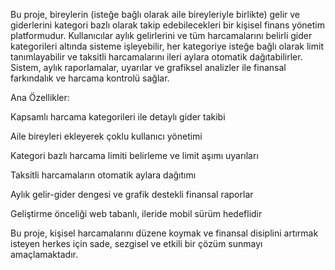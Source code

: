 Bu proje, bireylerin (isteğe bağlı olarak aile bireyleriyle birlikte) gelir ve giderlerini kategori bazlı olarak takip edebilecekleri bir kişisel finans yönetim platformudur. Kullanıcılar aylık gelirlerini ve tüm harcamalarını belirli gider kategorileri altında sisteme işleyebilir, her kategoriye isteğe bağlı olarak limit tanımlayabilir ve taksitli harcamalarını ileri aylara otomatik dağıtabilirler. Sistem, aylık raporlamalar, uyarılar ve grafiksel analizler ile finansal farkındalık ve harcama kontrolü sağlar.

Ana Özellikler:

Kapsamlı harcama kategorileri ile detaylı gider takibi

Aile bireyleri ekleyerek çoklu kullanıcı yönetimi

Kategori bazlı harcama limiti belirleme ve limit aşımı uyarıları

Taksitli harcamaların otomatik aylara dağıtımı

Aylık gelir-gider dengesi ve grafik destekli finansal raporlar

Geliştirme önceliği web tabanlı, ileride mobil sürüm hedeflidir

Bu proje, kişisel harcamalarını düzene koymak ve finansal disiplini artırmak isteyen herkes için sade, sezgisel ve etkili bir çözüm sunmayı amaçlamaktadır.
